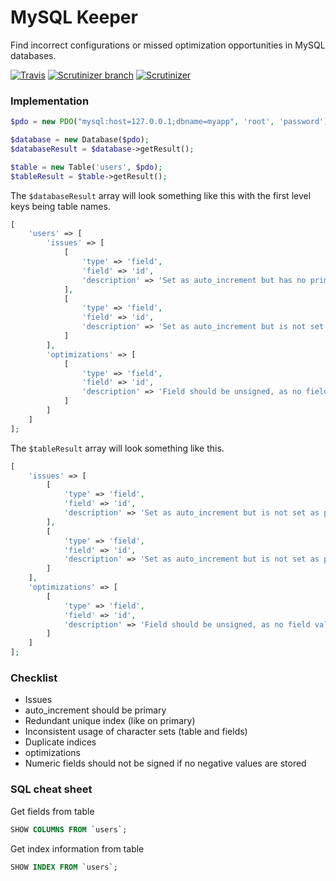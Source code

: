 # MySQL Keeper

Find incorrect configurations or missed optimization opportunities in MySQL databases.

[![Travis](https://img.shields.io/travis/zortje/mysql-keeper.svg?style=flat)](https://travis-ci.org/zortje/mysql-keeper) [![Scrutinizer branch](https://img.shields.io/scrutinizer/coverage/g/zortje/mysql-keeper/master.svg?style=flat)](https://scrutinizer-ci.com/g/zortje/mysql-keeper/?branch=master) [![Scrutinizer](https://img.shields.io/scrutinizer/g/zortje/mysql-keeper.svg?style=flat)](https://scrutinizer-ci.com/g/zortje/mysql-keeper/?branch=master)

### Implementation

```PHP
$pdo = new PDO("mysql:host=127.0.0.1;dbname=myapp", 'root', 'password');

$database = new Database($pdo);
$databaseResult = $database->getResult();

$table = new Table('users', $pdo);
$tableResult = $table->getResult();
```

The `$databaseResult` array will look something like this with the first level keys being table names.

```PHP
[
	'users' => [
		'issues' => [
			[
				'type' => 'field',
				'field' => 'id',
				'description' => 'Set as auto_increment but has no primary key'
			],
			[
				'type' => 'field',
				'field' => 'id',
				'description' => 'Set as auto_increment but is not set as primary'
			]
		],
		'optimizations' => [
			[
				'type' => 'field',
				'field' => 'id',
				'description' => 'Field should be unsigned, as no field values are negative'
			]
		]
	]
];
```

The `$tableResult` array will look something like this.

```PHP
[
	'issues' => [
		[
			'type' => 'field',
			'field' => 'id',
			'description' => 'Set as auto_increment but is not set as primary'
		],
		[
			'type' => 'field',
			'field' => 'id',
			'description' => 'Set as auto_increment but is not set as primary'
		]
	],
	'optimizations' => [
		[
			'type' => 'field',
			'field' => 'id',
			'description' => 'Field should be unsigned, as no field values are negative'
		]
	]
];
```

### Checklist

* Issues
 * auto_increment should be primary
 * Redundant unique index (like on primary)
 * Inconsistent usage of character sets (table and fields)
 * Duplicate indices
* optimizations
 * Numeric fields should not be signed if no negative values are stored


### SQL cheat sheet

Get fields from table

```SQL
SHOW COLUMNS FROM `users`;
```


Get index information from table

```SQL
SHOW INDEX FROM `users`;
```
